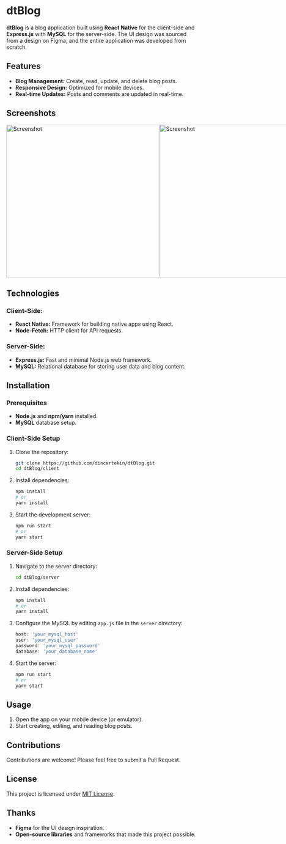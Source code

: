 # dtBlog

**dtBlog** is a blog application built using **React Native** for the client-side and **Express.js** with **MySQL** for the server-side. The UI design was sourced from a design on Figma, and the entire application was developed from scratch.

## Features

- **Blog Management:** Create, read, update, and delete blog posts.
- **Responsive Design:** Optimized for mobile devices.
- **Real-time Updates:** Posts and comments are updated in real-time.

## Screenshots

<div style="display: flex; justify-content: space-between;">
   <img src="https://i.imgur.com/oWW9CUN.png" alt="Screenshot" width="400">
   <img src="https://i.imgur.com/u00vNcM.png" alt="Screenshot" width="400">
</div>

## Technologies

### Client-Side:
- **React Native:** Framework for building native apps using React.
- **Node-Fetch:** HTTP client for API requests.

### Server-Side:
- **Express.js:** Fast and minimal Node.js web framework.
- **MySQL:** Relational database for storing user data and blog content.

## Installation

### Prerequisites

- **Node.js** and **npm/yarn** installed.
- **MySQL** database setup.

### Client-Side Setup

1. Clone the repository:

   ```bash
   git clone https://github.com/dincertekin/dtBlog.git
   cd dtBlog/client
   ```

2. Install dependencies:

   ```bash
   npm install
   # or
   yarn install
   ```

3. Start the development server:

   ```bash
   npm run start
   # or
   yarn start
   ```

### Server-Side Setup

1. Navigate to the server directory:

   ```bash
   cd dtBlog/server
   ```

2. Install dependencies:

   ```bash
   npm install
   # or
   yarn install
   ```

3. Configure the MySQL by editing `app.js` file in the `server` directory:

   ```js
   host: 'your_mysql_host'
   user: 'your_mysql_user'
   password: 'your_mysql_password'
   database: 'your_database_name'
   ```

4. Start the server:

   ```bash
   npm run start
   # or
   yarn start
   ```

## Usage

1. Open the app on your mobile device (or emulator).
2. Start creating, editing, and reading blog posts.

## Contributions

Contributions are welcome! Please feel free to submit a Pull Request.

## License

This project is licensed under [MIT License](LICENSE).

## Thanks

- **Figma** for the UI design inspiration.
- **Open-source libraries** and frameworks that made this project possible.
